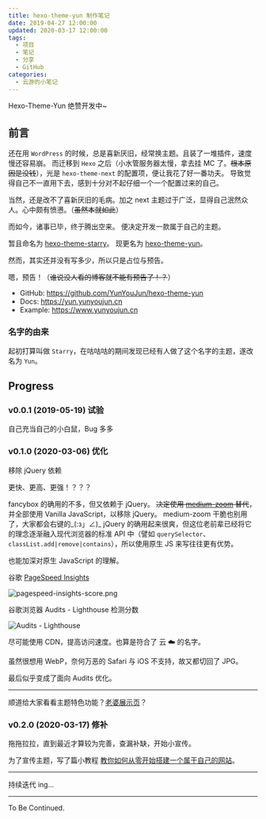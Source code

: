 ```yaml
---
title: hexo-theme-yun 制作笔记
date: 2019-04-27 12:00:00
updated: 2020-03-17 12:00:00
tags:
  - 项目
  - 笔记
  - 分享
  - GitHub
categories:
  - 云游的小笔记
---
```


Hexo-Theme-Yun 绝赞开发中~

## 前言

还在用 `WordPress` 的时候，总是喜新厌旧，经常换主题。且装了一堆插件，速度慢还容易崩。
而迁移到 `Hexo` 之后（小水管服务器太慢，拿去挂 MC 了。~~根本原因是没钱~~），光是 `hexo-theme-next` 的配置项，便让我花了好一番功夫。
导致觉得自己不一直用下去，感到十分对不起仔细一个一个配置过来的自己。

当然，还是改不了喜新厌旧的毛病。加之 next 主题过于广泛，显得自己泯然众人。心中颇有愤懑。（~~虽然本就如此~~）

而如今，诸事已毕，终于腾出空来。
便决定开发一款属于自己的主题。

<!-- more -->

暂且命名为 [hexo-theme-starry](https://github.com/YunYouJun/hexo-theme-starry)。
现更名为 [hexo-theme-yun](https://github.com/YunYouJun/hexo-theme-yun)。

然而，其实还并没有写多少，所以只是占位与预告。

嗯，预告！（~~谁说没人看的博客就不能有预告了！？~~）

- GitHub: <https://github.com/YunYouJun/hexo-theme-yun>
- Docs: <https://yun.yunyoujun.cn>
- Example: <https://www.yunyoujun.cn>

### 名字的由来

起初打算叫做 `Starry`，在咕咕咕的期间发现已经有人做了这个名字的主题，遂改名为 `Yun`。

## Progress

### v0.0.1 (2019-05-19) 试验

自己充当自己的小白鼠，Bug 多多

### v0.1.0 (2020-03-06) 优化

移除 jQuery 依赖

更快、更高、更强！？？？

fancybox 的确用的不多，但又依赖于 jQuery。
~~决定使用 [medium-zoom](https://medium-zoom.francoischalifour.com/) 替代~~，并全部使用 Vanilla JavaScript，以移除 jQuery。
medium-zoom 干脆也别用了，大家都会右键的\_(:з」∠)\_
jQuery 的确用起来很爽，但这位老前辈已经将它的理念逐渐融入现代浏览器的标准 API 中（譬如 `querySelector`、`classList.add|remove|contains`），所以使用原生 JS 来写往往更有优势。

也能加深对原生 JavaScript 的理解。

谷歌 [PageSpeed Insights](https://developers.google.com/speed/pagespeed/insights/)

![pagespeed-insights-score.png](https://i.loli.net/2020/03/12/cUIuDPJfo379ZOk.png)

谷歌浏览器 Audits - Lighthouse 检测分数

![Audits - Lighthouse](https://i.loli.net/2020/03/08/DhfLu5yngb7NZE2.png)

尽可能使用 CDN，提高访问速度。也算是符合了 云 ☁️ 的名字。

虽然很想用 WebP，奈何万恶的 Safari 与 iOS 不支持，故又都切回了 JPG。

最后似乎变成了面向 Audits 优化。

---

顺道给大家看看主题特色功能？[老婆展示页](https://www.yunyoujun.cn/girls/)？

### v0.2.0 (2020-03-17) 修补

拖拖拉拉，直到最近才算较为完善，查漏补缺，开始小宣传。

为了宣传主题，写了篇小教程 [教你如何从零开始搭建一个属于自己的网站](https://www.yunyoujun.cn/share/how-to-build-your-site/)。

---

持续迭代 ing...

---

To Be Continued.

<!-- Q.E.D. -->
